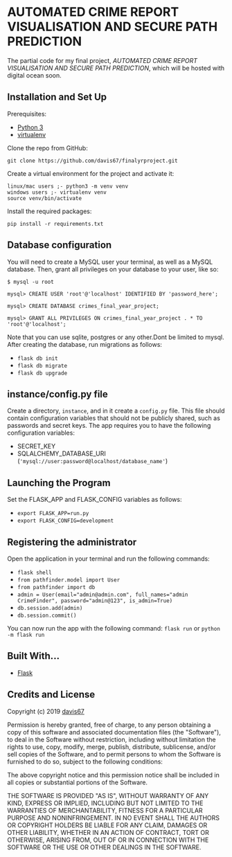 # AUTOMATED CRIME REPORT VISUALISATION AND SECURE PATH PREDICTION

The partial code for my final project, *AUTOMATED CRIME REPORT VISUALISATION AND SECURE PATH PREDICTION*, which will be hosted with digital ocean soon.

## Installation and Set Up
Prerequisites:
* [Python 3](https://www.python.org/download/releases/3.6.7/)
* [virtualenv](https://virtualenv.pypa.io/en/stable/)

Clone the repo from GitHub:
```
git clone https://github.com/davis67/finalyrproject.git
```

Create a virtual environment for the project and activate it:

```
linux/mac users ;- python3 -m venv venv
windows users ;- virtualenv venv
source venv/bin/activate
```

Install the required packages:
```
pip install -r requirements.txt
```

## Database configuration
You will need to create a MySQL user your terminal, as well as a MySQL database. Then, grant all privileges on your database to your user, like so:

```
$ mysql -u root

mysql> CREATE USER 'root'@'localhost' IDENTIFIED BY 'password_here';

mysql> CREATE DATABASE crimes_final_year_project;

mysql> GRANT ALL PRIVILEGES ON crimes_final_year_project . * TO 'root'@'localhost';
```

Note that you can use sqlite, postgres or any other.Dont be limited to mysql. After creating the database, run migrations as follows:

* `flask db init`
* `flask db migrate`
* `flask db upgrade`

## instance/config.py file
Create a directory, `instance`, and in it create a `config.py` file. This file should contain configuration variables that should not be publicly shared, such as passwords and secret keys. The app requires you to have the following configuration
variables:
* SECRET_KEY
* SQLALCHEMY_DATABASE_URI (`'mysql://user:password@localhost/database_name'`)

## Launching the Program
Set the FLASK_APP and FLASK_CONFIG variables as follows:

* `export FLASK_APP=run.py`
* `export FLASK_CONFIG=development`

## Registering the administrator
Open the application in your terminal and run the following commands:

* `flask shell`
* `from pathfinder.model import User`
* `from pathfinder import db`
* `admin = User(email="admin@admin.com", full_names="admin CrimeFinder", password="admin@123", is_admin=True)`
* `db.session.add(admin)`
* `db.session.commit()`

You can now run the app with the following command: `flask run` or `python -m flask run`

## Built With...
* [Flask](http://flask.pocoo.org/)

## Credits and License

Copyright (c) 2019 [davis67](https://github.com/davis67)

Permission is hereby granted, free of charge, to any person obtaining a copy of this software and associated documentation files (the "Software"), to deal in the Software without restriction, including without limitation the rights to use, copy, modify, merge, publish, distribute, sublicense, and/or sell copies of the Software, and to permit persons to whom the Software is furnished to do so, subject to the following conditions:

The above copyright notice and this permission notice shall be included in all copies or substantial portions of the Software.

THE SOFTWARE IS PROVIDED "AS IS", WITHOUT WARRANTY OF ANY KIND, EXPRESS OR IMPLIED, INCLUDING BUT NOT LIMITED TO THE WARRANTIES OF MERCHANTABILITY, FITNESS FOR A PARTICULAR PURPOSE AND NONINFRINGEMENT. IN NO EVENT SHALL THE AUTHORS OR COPYRIGHT HOLDERS BE LIABLE FOR ANY CLAIM, DAMAGES OR OTHER LIABILITY, WHETHER IN AN ACTION OF CONTRACT, TORT OR OTHERWISE, ARISING FROM, OUT OF OR IN CONNECTION WITH THE SOFTWARE OR THE USE OR OTHER DEALINGS IN THE SOFTWARE.
